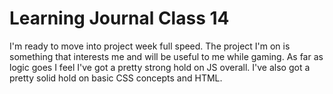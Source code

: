 # Learning Journal Class 14

I'm ready to move into project week full speed. The project I'm on is something that interests me and will be useful to me while gaming. As far as logic goes I feel I've got a pretty strong hold on JS overall. I've also got a pretty solid hold on basic CSS concepts and HTML.

